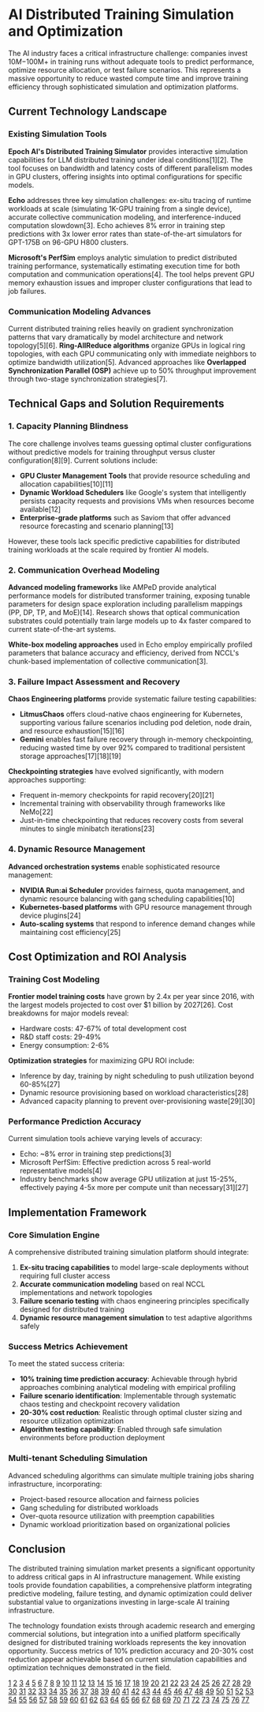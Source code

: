 # AI Distributed Training Simulation and Optimization

The AI industry faces a critical infrastructure challenge: companies invest $10M-$100M+ in training runs without adequate tools to predict performance, optimize resource allocation, or test failure scenarios. This represents a massive opportunity to reduce wasted compute time and improve training efficiency through sophisticated simulation and optimization platforms.

## Current Technology Landscape

### Existing Simulation Tools

**Epoch AI's Distributed Training Simulator** provides interactive simulation capabilities for LLM distributed training under ideal conditions[1][2]. The tool focuses on bandwidth and latency costs of different parallelism modes in GPU clusters, offering insights into optimal configurations for specific models.

**Echo** addresses three key simulation challenges: ex-situ tracing of runtime workloads at scale (simulating 1K-GPU training from a single device), accurate collective communication modeling, and interference-induced computation slowdown[3]. Echo achieves 8% error in training step predictions with 3x lower error rates than state-of-the-art simulators for GPT-175B on 96-GPU H800 clusters.

**Microsoft's PerfSim** employs analytic simulation to predict distributed training performance, systematically estimating execution time for both computation and communication operations[4]. The tool helps prevent GPU memory exhaustion issues and improper cluster configurations that lead to job failures.

### Communication Modeling Advances

Current distributed training relies heavily on gradient synchronization patterns that vary dramatically by model architecture and network topology[5][6]. **Ring-AllReduce algorithms** organize GPUs in logical ring topologies, with each GPU communicating only with immediate neighbors to optimize bandwidth utilization[5]. Advanced approaches like **Overlapped Synchronization Parallel (OSP)** achieve up to 50% throughput improvement through two-stage synchronization strategies[7].

## Technical Gaps and Solution Requirements

### 1. Capacity Planning Blindness

The core challenge involves teams guessing optimal cluster configurations without predictive models for training throughput versus cluster configuration[8][9]. Current solutions include:

- **GPU Cluster Management Tools** that provide resource scheduling and allocation capabilities[10][11]
- **Dynamic Workload Schedulers** like Google's system that intelligently persists capacity requests and provisions VMs when resources become available[12]
- **Enterprise-grade platforms** such as Saviom that offer advanced resource forecasting and scenario planning[13]

However, these tools lack specific predictive capabilities for distributed training workloads at the scale required by frontier AI models.

### 2. Communication Overhead Modeling

**Advanced modeling frameworks** like AMPeD provide analytical performance models for distributed transformer training, exposing tunable parameters for design space exploration including parallelism mappings (PP, DP, TP, and MoE)[14]. Research shows that optical communication substrates could potentially train large models up to 4x faster compared to current state-of-the-art systems.

**White-box modeling approaches** used in Echo employ empirically profiled parameters that balance accuracy and efficiency, derived from NCCL's chunk-based implementation of collective communication[3].

### 3. Failure Impact Assessment and Recovery

**Chaos Engineering platforms** provide systematic failure testing capabilities:

- **LitmusChaos** offers cloud-native chaos engineering for Kubernetes, supporting various failure scenarios including pod deletion, node drain, and resource exhaustion[15][16]
- **Gemini** enables fast failure recovery through in-memory checkpointing, reducing wasted time by over 92% compared to traditional persistent storage approaches[17][18][19]

**Checkpointing strategies** have evolved significantly, with modern approaches supporting:
- Frequent in-memory checkpoints for rapid recovery[20][21]
- Incremental training with observability through frameworks like NeMo[22]
- Just-in-time checkpointing that reduces recovery costs from several minutes to single minibatch iterations[23]

### 4. Dynamic Resource Management

**Advanced orchestration systems** enable sophisticated resource management:

- **NVIDIA Run:ai Scheduler** provides fairness, quota management, and dynamic resource balancing with gang scheduling capabilities[10]
- **Kubernetes-based platforms** with GPU resource management through device plugins[24]
- **Auto-scaling systems** that respond to inference demand changes while maintaining cost efficiency[25]

## Cost Optimization and ROI Analysis

### Training Cost Modeling

**Frontier model training costs** have grown by 2.4x per year since 2016, with the largest models projected to cost over $1 billion by 2027[26]. Cost breakdowns for major models reveal:
- Hardware costs: 47-67% of total development cost
- R&D staff costs: 29-49% 
- Energy consumption: 2-6%

**Optimization strategies** for maximizing GPU ROI include:
- Inference by day, training by night scheduling to push utilization beyond 60-85%[27]
- Dynamic resource provisioning based on workload characteristics[28]
- Advanced capacity planning to prevent over-provisioning waste[29][30]

### Performance Prediction Accuracy

Current simulation tools achieve varying levels of accuracy:
- Echo: ~8% error in training step predictions[3]
- Microsoft PerfSim: Effective prediction across 5 real-world representative models[4]
- Industry benchmarks show average GPU utilization at just 15-25%, effectively paying 4-5x more per compute unit than necessary[31][27]

## Implementation Framework

### Core Simulation Engine

A comprehensive distributed training simulation platform should integrate:

1. **Ex-situ tracing capabilities** to model large-scale deployments without requiring full cluster access
2. **Accurate communication modeling** based on real NCCL implementations and network topologies
3. **Failure scenario testing** with chaos engineering principles specifically designed for distributed training
4. **Dynamic resource management simulation** to test adaptive algorithms safely

### Success Metrics Achievement

To meet the stated success criteria:

- **10% training time prediction accuracy**: Achievable through hybrid approaches combining analytical modeling with empirical profiling
- **Failure scenario identification**: Implementable through systematic chaos testing and checkpoint recovery validation
- **20-30% cost reduction**: Realistic through optimal cluster sizing and resource utilization optimization
- **Algorithm testing capability**: Enabled through safe simulation environments before production deployment

### Multi-tenant Scheduling Simulation

Advanced scheduling algorithms can simulate multiple training jobs sharing infrastructure, incorporating:
- Project-based resource allocation and fairness policies
- Gang scheduling for distributed workloads
- Over-quota resource utilization with preemption capabilities
- Dynamic workload prioritization based on organizational policies

## Conclusion

The distributed training simulation market presents a significant opportunity to address critical gaps in AI infrastructure management. While existing tools provide foundation capabilities, a comprehensive platform integrating predictive modeling, failure testing, and dynamic optimization could deliver substantial value to organizations investing in large-scale AI training infrastructure.

The technology foundation exists through academic research and emerging commercial solutions, but integration into a unified platform specifically designed for distributed training workloads represents the key innovation opportunity. Success metrics of 10% prediction accuracy and 20-30% cost reduction appear achievable based on current simulation capabilities and optimization techniques demonstrated in the field.

[1](https://epoch.ai/blog/introducing-the-distributed-training-interactive-simulator)
[2](https://epoch.ai/tools/distributed-training)
[3](https://arxiv.org/html/2412.12487v1)
[4](https://www.microsoft.com/en-us/research/project/performance-simulation-for-large-scale-distributed-training/)
[5](https://nebius.com/blog/posts/cluster-networking-for-ai-training-inference)
[6](https://blog.dailydoseofds.com/p/all-reduce-and-ring-reduce-for-model)
[7](https://arxiv.org/html/2306.16926v1)
[8](https://www.together.ai/blog/optimizing-training-workloads-for-gpu-clusters)
[9](https://cloudsecurityweb.com/articles/2025/04/08/optimizing-gpu-cluster-configuration-boosting-performance/)
[10](https://run-ai-docs.nvidia.com/self-hosted/platform-management/runai-scheduler/scheduling/how-the-scheduler-works)
[11](https://docs.run.ai/v2.17/Researcher/scheduling/the-runai-scheduler/)
[12](https://cloud.google.com/blog/products/compute/introducing-dynamic-workload-scheduler)
[13](https://www.corexta.com/capacity-planning-tools/)
[14](https://diksha-moolchandani.github.io/files/papers/ispass_amped.pdf)
[15](https://aws.amazon.com/blogs/containers/chaos-engineering-with-litmuschaos-on-amazon-eks/)
[16](https://aws.plainenglish.io/advanced-chaos-engineering-chaos-mesh-in-eks-with-istio-for-multi-service-resilience-testing-def264bd7623)
[17](https://www.cs.rice.edu/~eugeneng/papers/SOSP23.pdf)
[18](https://www.amazon.science/publications/gemini-fast-failure-recovery-in-distributed-training-with-in-memory-checkpoints)
[19](https://www.amazon.science/blog/more-efficient-recovery-from-failures-during-large-ml-model-training)
[20](https://www.ddn.com/blog/accelerating-ai-training-with-high-performance-data-intelligence/)
[21](https://www.ddn.com/blog/understanding-the-impact-of-checkpoints-on-ai-efficiency/)
[22](https://www.weka.io/wp-content/uploads/files/resources/2024/05/checkpointing-resiliency-performance-ai-pipelines.pdf)
[23](https://dl.acm.org/doi/pdf/10.1145/3627703.3650085)
[24](https://www.perfectscale.io/blog/kubernetes-gpu)
[25](https://www.runpod.io/articles/guides/gpu-cluster-management-optimizing-multi-node-ai-infrastructure-for-maximum-efficiency)
[26](https://epoch.ai/blog/how-much-does-it-cost-to-train-frontier-ai-models)
[27](https://www.redhat.com/en/blog/optimizing-gpu-roi-inference-day-training-night)
[28](https://powertechjournal.com/index.php/journal/article/view/160)
[29](https://www.epicflow.com/blog/top-15-capacity-planning-tools-for-your-business/)
[30](https://activecollab.com/blog/productivity/best-capacity-planning-software)
[31](https://www.devzero.io/blog/why-your-gpu-cluster-is-idle)
[32](https://neptune.ai/blog/distributed-training)
[33](https://huggingface.co/docs/accelerate/v0.13.1/en/concept_guides/gradient_synchronization)
[34](https://docs.aws.amazon.com/sagemaker/latest/dg/distributed-training.html)
[35](https://www.coreweave.com/blog/mlops-best-practices-for-ai-training-clusters)
[36](https://huggingface.co/docs/accelerate/en/concept_guides/gradient_synchronization)
[37](https://www.alluxio.io/whitepaper/optimizing-i-o-for-ai-workloads-in-geo-distributed-gpu-clusters)
[38](https://discuss.pytorch.org/t/ddp-and-gradient-sync/206096)
[39](https://www.ds.tools)
[40](https://www.alibabacloud.com/tech-news/a/ai/gssh8sok30-accelerate-ai-model-training-on-gpu-clusters)
[41](https://www.sciencedirect.com/science/article/abs/pii/S0167739X2500278X)
[42](https://queue.acm.org/detail.cfm?id=3711677)
[43](https://academic.oup.com/jrsssb/article/86/3/694/7584956)
[44](https://www.geeksforgeeks.org/computer-networks/failure-detection-and-recovery-in-distributed-systems/)
[45](https://thechief.io/c/editorial/introduction-to-chaos-engineering/)
[46](https://arxiv.org/abs/2506.09280)
[47](https://dl.acm.org/doi/10.1145/3600006.3613145)
[48](https://www.instagram.com/p/DOGXhXCCe11/)
[49](https://x.com/QCon/status/1962848082879488015)
[50](https://eunomia.dev/zh/blog/posts/check-restore/)
[51](https://docs.aws.amazon.com/sagemaker/latest/dg/distributed-troubleshooting-data-parallel.html)
[52](https://www.civo.com/learn/chaos-engineering-kubernetes-litmus)
[53](https://www.sciencedirect.com/science/article/pii/S1568494625008439?dgcid=rss_sd_all)
[54](https://www.weka.io/learn/glossary/ai-ml/ai-checkpoints/)
[55](https://www.scalecomputing.com/resources/what-is-a-gpu-cluster)
[56](https://thedigitalprojectmanager.com/tools/best-capacity-planning-software/)
[57](https://learn.microsoft.com/en-us/azure/well-architected/performance-efficiency/capacity-planning)
[58](https://www.anylogic.com/features/artificial-intelligence/)
[59](https://community.atlassian.com/forums/App-Central-articles/Top-5-Jira-Capacity-Planning-Tools-A-Comparative-Review/ba-p/2842879)
[60](https://cyfuture.cloud/kb/gpu/optimizing-performance-in-gpu-clusters)
[61](https://rafay.co/ai-and-cloud-native-blog/simplifying-ai-workload-delivery/)
[62](https://throughput.world/blog/capacity-planning-software/)
[63](https://www.ibm.com/docs/en/SSW0JQG_2.x/using-kubecost/navigating-the-kubecost-ui/savings/gpu-optimization.html)
[64](https://itrexgroup.com/blog/machine-learning-costs-price-factors-and-estimates/)
[65](https://docs.determined.ai/0.13.8/topic-guides/effective-distributed-training.html)
[66](https://www.talentelgia.com/blog/how-much-does-it-cost-to-train-an-ai-model/)
[67](https://www.sciencedirect.com/science/article/pii/S2212827122002591)
[68](https://arxiv.org/abs/2407.14645)
[69](https://developer.nvidia.com/cluster-management)
[70](https://www.sciencedirect.com/science/article/pii/S0952197624011151)
[71](https://arxiv.org/pdf/1711.05979.pdf)
[72](https://www.truefoundry.com/case-study/how-nvidia-improves-gpu-cluster-utilization-with-llm-agents)
[73](https://www.debutinfotech.com/blog/machine-learning-app-projects-time-cost-estimation)
[74](https://dl.acm.org/doi/10.1145/3485447.3511981)
[75](https://www.naddod.com/blog/optimizing-large-scale-gpu-clusters)
[76](https://pmc.ncbi.nlm.nih.gov/articles/PMC11720868/)
[77](https://www.sciencedirect.com/science/article/pii/S2949719125000500)

